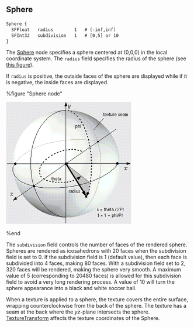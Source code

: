 ## Sphere

```
Sphere {
  SFFloat   radius        1   # (-inf,inf)
  SFInt32   subdivision   1   # [0,5] or 10
}
```

The [Sphere](#sphere) node specifies a sphere centered at (0,0,0) in the local
coordinate system. The `radius` field specifies the radius of the sphere (see
[this figure](#sphere-node)).

If `radius` is positive, the outside faces of the sphere are displayed while if
it is negative, the inside faces are displayed.

%figure "Sphere node"

![Sphere node](png/sphere.png)

%end

The `subdivision` field controls the number of faces of the rendered sphere.
Spheres are rendered as icosahedrons with 20 faces when the subdivision field is
set to 0. If the subdivision field is 1 (default value), then each face is
subdivided into 4 faces, making 80 faces. With a subdivision field set to 2, 320
faces will be rendered, making the sphere very smooth. A maximum value of 5
(corresponding to 20480 faces) is allowed for this subdivision field to avoid a
very long rendering process. A value of 10 will turn the sphere appearance into
a black and white soccer ball.

When a texture is applied to a sphere, the texture covers the entire surface,
wrapping counterclockwise from the back of the sphere. The texture has a seam at
the back where the *yz*-plane intersects the sphere.
[TextureTransform](texturetransform.md#texturetransform) affects the texture
coordinates of the Sphere.

